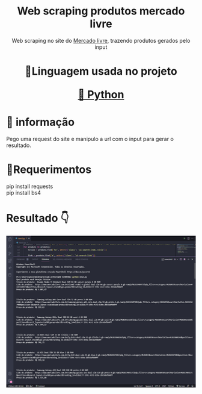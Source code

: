 <h1 align="center">Web scraping produtos mercado livre</h1>
<p align="center">Web scraping no site do <a href="https://www.mercadolivre.com.br/">Mercado livre</a>, trazendo produtos gerados pelo input</p>
<h1 align="center">
    <p align="center">🚀Linguagem usada no projeto</p>
     <a href="">🔗 Python</a>
</h1>

# 🎲 informação
Pego uma request do site e manipulo a url com o input para gerar o resultado.

# 🚩Requerimentos
pip install requests<br>
pip install bs4<br>

# Resultado 👇
<img src="https://github.com/ws-silva/produtos-mercado_livre/blob/main/img/ML.png">
